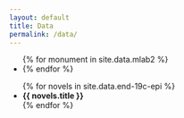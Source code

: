```yaml
---
layout: default
title: Data
permalink: /data/
---
```


<ul>
{% for monument in site.data.mlab2 %}
  <li>
{% endfor %}
</ul>

<ul>
{% for novels in site.data.end-19c-epi %}
  <li>
    <strong>{{ novels.title }}</strong>
    </li>
{% endfor %}
</ul>
